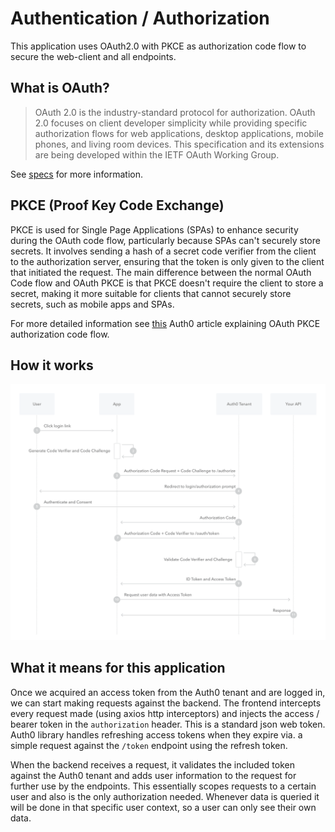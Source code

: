 # Authentication / Authorization

This application uses OAuth2.0 with PKCE as authorization code flow to secure the web-client and all endpoints.

## What is OAuth?

> OAuth 2.0 is the industry-standard protocol for authorization. OAuth 2.0 focuses on client developer simplicity while providing specific authorization flows for web applications, desktop applications, mobile phones, and living room devices. This specification and its extensions are being developed within the IETF OAuth Working Group.

See [specs](https://oauth.net/2/) for more information.

## PKCE (Proof Key Code Exchange)

PKCE is used for Single Page Applications (SPAs) to enhance security during the OAuth code flow, particularly because SPAs can't securely store secrets. It involves sending a hash of a secret code verifier from the client to the authorization server, ensuring that the token is only given to the client that initiated the request. The main difference between the normal OAuth Code flow and OAuth PKCE is that PKCE doesn't require the client to store a secret, making it more suitable for clients that cannot securely store secrets, such as mobile apps and SPAs.

For more detailed information see [this](https://auth0.com/docs/get-started/authentication-and-authorization-flow/authorization-code-flow-with-pkce) Auth0 article explaining OAuth PKCE authorization code flow.

## How it works

![AuthorizationCodeFlow](docs/assets/auth-sequence-auth-code-pkce.png)

## What it means for this application

Once we acquired an access token from the Auth0 tenant and are logged in, we can start making requests against the backend.
The frontend intercepts every request made (using axios http interceptors) and injects the access / bearer token in the `authorization` header. This is a standard json web token. Auth0 library handles refreshing access tokens when they expire via. a simple request against the `/token` endpoint using the refresh token.

When the backend receives a request, it validates the included token against the Auth0 tenant and adds user information to the request for further use by the endpoints. This essentially scopes requests to a certain user and also is the only authorization needed. Whenever data is queried it will be done in that specific user context, so a user can only see their own data.
